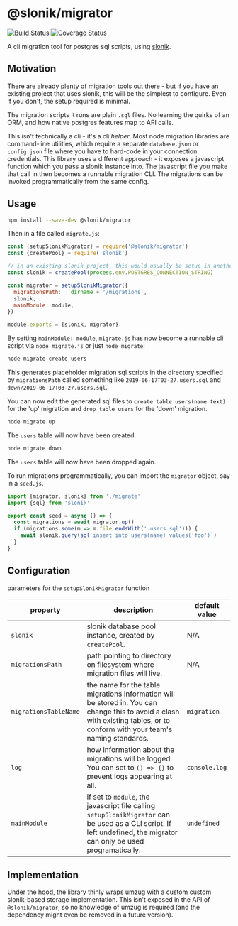 # @slonik/migrator

[![Build Status](https://travis-ci.org/mmkal/slonik-tools.svg?branch=master)](https://travis-ci.org/mmkal/slonik-tools)
[![Coverage Status](https://coveralls.io/repos/github/mmkal/slonik-tools/badge.svg?branch=master)](https://coveralls.io/github/mmkal/slonik-tools?branch=master)

A cli migration tool for postgres sql scripts, using [slonik](https://npmjs.com/package/slonik).

## Motivation

There are already plenty of migration tools out there - but if you have an existing project that uses slonik, this will be the simplest to configure. Even if you don't, the setup required is minimal.

The migration scripts it runs are plain `.sql` files. No learning the quirks of an ORM, and how native postgres features map to API calls.

This isn't technically a cli - it's a cli _helper_. Most node migration libraries are command-line utilities, which require a separate `database.json` or `config.json` file where you have to hard-code in your connection credentials. This library uses a different approach - it exposes a javascript function which you pass a slonik instance into. The javascript file you make that call in then becomes a runnable migration CLI. The migrations can be invoked programmatically from the same config.

## Usage

```bash
npm install --save-dev @slonik/migrator
```

Then in a file called `migrate.js`:
```javascript
const {setupSlonikMigrator} = require('@slonik/migrator')
const {createPool} = require('slonik')

// in an existing slonik project, this would usually be setup in another module
const slonik = createPool(process.env.POSTGRES_CONNECTION_STRING)

const migrator = setupSlonikMigrator({
  migrationsPath: __dirname + '/migrations',
  slonik,
  mainModule: module,
})

module.exports = {slonik, migrator}
```

By setting `mainModule: module`, `migrate.js` has now become a runnable cli script via `node migrate.js` or just `node migrate`:

```bash
node migrate create users
```
This generates placeholder migration sql scripts in the directory specified by `migrationsPath` called something like `2019-06-17T03-27.users.sql` and `down/2019-06-17T03-27.users.sql`.

You can now edit the generated sql files to `create table users(name text)` for the 'up' migration and `drop table users` for the 'down' migration.

```bash
node migrate up
```

The `users` table will now have been created.

```bash
node migrate down
```

The `users` table will now have been dropped again.

To run migrations programmatically, you can import the `migrator` object, say in a `seed.js`.

```javascript
import {migrator, slonik} from './migrate'
import {sql} from 'slonik'

export const seed = async () => {
  const migrations = await migrator.up()
  if (migrations.some(m => m.file.endsWith('.users.sql'))) {
    await slonik.query(sql`insert into users(name) values('foo')`)
  }
}
```

## Configuration

parameters for the `setupSlonikMigrator` function

| property | description | default value |
|--------|------------|-------------|
| `slonik` | slonik database pool instance, created by `createPool`. | N/A |
| `migrationsPath` | path pointing to directory on filesystem where migration files will live. | N/A |
| `migrationsTableName` | the name for the table migrations information will be stored in. You can change this to avoid a clash with existing tables, or to conform with your team's naming standards. | `migration` |
| `log` | how information about the migrations will be logged. You can set to `() => {}` to prevent logs appearing at all. | `console.log` |
| `mainModule` | if set to `module`, the javascript file calling `setupSlonikMigrator` can be used as a CLI script. If left undefined, the migrator can only be used programatically. | `undefined` |

## Implementation

Under the hood, the library thinly wraps [umzug](https://npmjs.com/package/umzug) with a custom custom slonik-based storage implementation. This isn't exposed in the API of `@slonik/migrator`, so no knowledge of umzug is required (and the dependency might even be removed in a future version).
